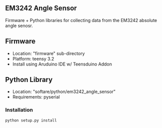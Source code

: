 ## EM3242 Angle Sensor 

Firmware + Python libraries for collecting data from the EM3242 absolute angle senosr.

## Firmware

* Location: "firmware" sub-directory
* Platform: teensy 3.2
* Install using Aruduino IDE w/ Teensduino Addon

## Python Library

* Location: "softare/python/em3242_angle_sensor"
* Requirements: pyserial

### Installation


```bash
python setup.py install
```

